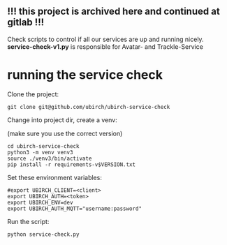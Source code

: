 ## !!! this project is archived here and continued at gitlab !!!


Check scripts to control if all our services are up and running nicely.
**service-check-v1.py** is responsible for Avatar- and Trackle-Service


# running the service check


Clone the project:

```
git clone git@github.com/ubirch/ubirch-service-check
```

Change into project dir, create a venv:

(make sure you use the correct version)

```
cd ubirch-service-check
python3 -m venv venv3
source ./venv3/bin/activate
pip install -r requirements-v$VERSION.txt
```

Set these environment variables:

```
#export UBIRCH_CLIENT=<client>
export UBIRCH_AUTH=<token>
export UBIRCH_ENV=dev
export UBIRCH_AUTH_MQTT="username:password"
```

Run the script:

```
python service-check.py
```
